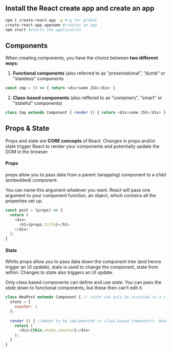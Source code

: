 ## Install the React create app and create an app 
```sh
npm i create-react-app -g #-g for global
create-react-app appname #creates an app
npm start #starts the application
```

## Components
When creating components, you have the choice between **two different ways**:

1. **Functional components** (also referred to as "presentational", "dumb" or "stateless" components

```js 
const cmp = () => { return <div>some JSX</div> } 
```

2. **Class-based components** (also reffered to as "containers", "smart" or "stateful" components)

```js 
class Cmp extends Component { render () { return <div>some JSX</div> } } 
```
## Props & State
Props and state are **CORE concepts** of React. Changes in props and/or state trigger React to render your components and potentially update the DOM in the browser.

#### Props
props allow you to pass data from a parent (wrapping) component to a child (embedded) component.

You can name this argument whatever you want. React will pass one argument to your component function, an object, which contains all the properties set up.
```js
const post = (props) => {
  return (
    <div>
      <h1>{props.title}</h1>
    </div>
  );
}
```

#### State
Whilts props allow you to pass data down the component tree (and hence trigger an UI update), state is used to change the component, state from within. Changes to state also triggers an UI update.

Only class based components can define and use state. You can pass the state down to functional components, but these then can't edit it. 

```js
class NewPost extends Component { // state can only be accessed in a class-based component.
  state = {
    counter: 1
  };
  
  render () { //Needs to be implemented in class-based components. Needs to return some JSX!
    return (
      <div>{this.state.counter}</div>
    );
  }
}
```

